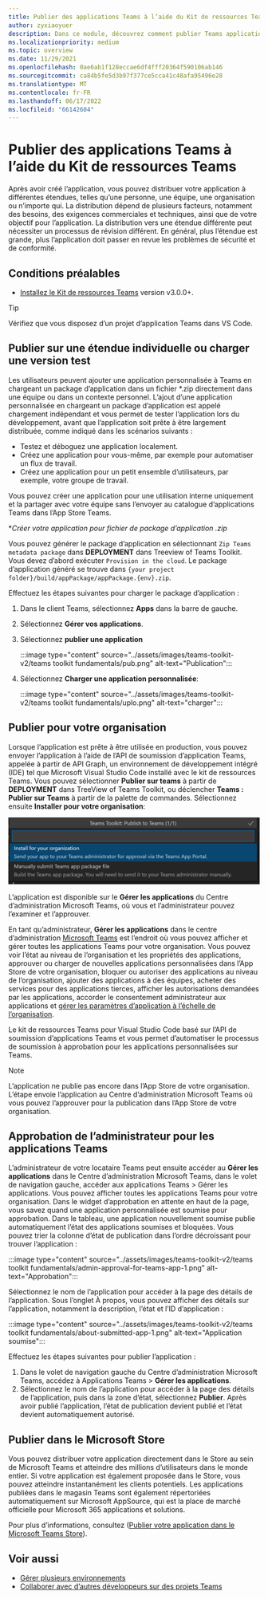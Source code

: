 ```yaml
---
title: Publier des applications Teams à l’aide du Kit de ressources Teams
author: zyxiaoyuer
description: Dans ce module, découvrez comment publier Teams applications à l’aide de Teams Toolkit et comment publier sur une étendue ou une autorisation de chargement indépendant
ms.localizationpriority: medium
ms.topic: overview
ms.date: 11/29/2021
ms.openlocfilehash: 0ae6ab1f128eccae6df4fff20364f590106ab146
ms.sourcegitcommit: ca84b5fe5d3b97f377ce5cca41c48afa95496e28
ms.translationtype: MT
ms.contentlocale: fr-FR
ms.lasthandoff: 06/17/2022
ms.locfileid: "66142604"
---
```

# <a name="publish-teams-apps-using-teams-toolkit"></a>Publier des applications Teams à l’aide du Kit de ressources Teams

Après avoir créé l’application, vous pouvez distribuer votre application à différentes étendues, telles qu’une personne, une équipe, une organisation ou n’importe qui. La distribution dépend de plusieurs facteurs, notamment des besoins, des exigences commerciales et techniques, ainsi que de votre objectif pour l’application. La distribution vers une étendue différente peut nécessiter un processus de révision différent. En général, plus l’étendue est grande, plus l’application doit passer en revue les problèmes de sécurité et de conformité.

## <a name="prerequisite"></a>Conditions préalables

* [Installez le Kit de ressources Teams](https://marketplace.visualstudio.com/items?itemName=TeamsDevApp.ms-teams-vscode-extension) version v3.0.0+.

> [!TIP]
> Vérifiez que vous disposez d’un projet d’application Teams dans VS Code.

## <a name="publish-to-individual-scope-or-sideload-permission"></a>Publier sur une étendue individuelle ou charger une version test

Les utilisateurs peuvent ajouter une application personnalisée à Teams en chargeant un package d’application dans un fichier *.zip directement dans une équipe ou dans un contexte personnel. L’ajout d’une application personnalisée en chargeant un package d’application est appelé chargement indépendant et vous permet de tester l’application lors du développement, avant que l’application soit prête à être largement distribuée, comme indiqué dans les scénarios suivants :

* Testez et déboguez une application localement.
* Créez une application pour vous-même, par exemple pour automatiser un flux de travail.
* Créez une application pour un petit ensemble d’utilisateurs, par exemple, votre groupe de travail.

Vous pouvez créer une application pour une utilisation interne uniquement et la partager avec votre équipe sans l’envoyer au catalogue d’applications Teams dans l’App Store Teams.

**Créer votre application pour *fichier de package d’application .zip**

Vous pouvez générer le package d’application en sélectionnant `Zip Teams metadata package` dans **DEPLOYMENT** dans Treeview of Teams Toolkit. Vous devez d’abord exécuter `Provision in the cloud`. Le package d’application généré se trouve dans `{your project folder}/build/appPackage/appPackage.{env}.zip`.

Effectuez les étapes suivantes pour charger le package d’application :

1. Dans le client Teams, sélectionnez **Apps** dans la barre de gauche.
2. Sélectionnez **Gérer vos applications**.
3. Sélectionnez **publier une application**

   :::image type="content" source="../assets/images/teams-toolkit-v2/teams toolkit fundamentals/pub.png" alt-text="Publication":::

4. Sélectionnez **Charger une application personnalisée**:

   :::image type="content" source="../assets/images/teams-toolkit-v2/teams toolkit fundamentals/uplo.png" alt-text="charger":::

## <a name="publish-to-your-organization"></a>Publier pour votre organisation

Lorsque l’application est prête à être utilisée en production, vous pouvez envoyer l’application à l’aide de l’API de soumission d’application Teams, appelée à partir de API Graph, un environnement de développement intégré (IDE) tel que Microsoft Visual Studio Code installé avec le kit de ressources Teams. Vous pouvez sélectionner **Publier sur teams** à partir de **DEPLOYMENT** dans TreeView of Teams Toolkit, ou déclencher **Teams : Publier sur Teams** à partir de la palette de commandes. Sélectionnez ensuite **Installer pour votre organisation**:

![Installer pour votre organisation](./images/installforyourorganization.png)

L’application est disponible sur le **Gérer les applications** du Centre d’administration Microsoft Teams, où vous et l’administrateur pouvez l’examiner et l’approuver.

En tant qu’administrateur, **Gérer les applications** dans le centre d’administration [Microsoft Teams](https://admin.teams.microsoft.com/policies/manage-apps) est l’endroit où vous pouvez afficher et gérer toutes les applications Teams pour votre organisation. Vous pouvez voir l’état au niveau de l’organisation et les propriétés des applications, approuver ou charger de nouvelles applications personnalisées dans l’App Store de votre organisation, bloquer ou autoriser des applications au niveau de l’organisation, ajouter des applications à des équipes, acheter des services pour des applications tierces, afficher les autorisations demandées par les applications, accorder le consentement administrateur aux applications et [gérer les paramètres d’application à l’échelle de l’organisation](https://admin.teams.microsoft.com/policies/manage-apps).

Le kit de ressources Teams pour Visual Studio Code basé sur l’API de soumission d’applications Teams et vous permet d’automatiser le processus de soumission à approbation pour les applications personnalisées sur Teams.

> [!NOTE]
> L’application ne publie pas encore dans l’App Store de votre organisation. L’étape envoie l’application au Centre d’administration Microsoft Teams où vous pouvez l’approuver pour la publication dans l’App Store de votre organisation.

## <a name="admin-approval-for-teams-apps"></a>Approbation de l’administrateur pour les applications Teams

L’administrateur de votre locataire Teams peut ensuite accéder au **Gérer les applications** dans le Centre d’administration Microsoft Teams, dans le volet de navigation gauche, accéder aux applications Teams > Gérer les applications. Vous pouvez afficher toutes les applications Teams pour votre organisation. Dans le widget d’approbation en attente en haut de la page, vous savez quand une application personnalisée est soumise pour approbation.
Dans le tableau, une application nouvellement soumise publie automatiquement l’état des applications soumises et bloquées. Vous pouvez trier la colonne d’état de publication dans l’ordre décroissant pour trouver l’application :

 :::image type="content" source="../assets/images/teams-toolkit-v2/teams toolkit fundamentals/admin-approval-for-teams-app-1.png" alt-text="Approbation":::

Sélectionnez le nom de l’application pour accéder à la page des détails de l’application. Sous l’onglet À propos, vous pouvez afficher des détails sur l’application, notamment la description, l’état et l’ID d’application :

 :::image type="content" source="../assets/images/teams-toolkit-v2/teams toolkit fundamentals/about-submitted-app-1.png" alt-text="Application soumise":::

Effectuez les étapes suivantes pour publier l’application :

1. Dans le volet de navigation gauche du Centre d’administration Microsoft Teams, accédez à Applications Teams > **Gérer les applications**.
2. Sélectionnez le nom de l’application pour accéder à la page des détails de l’application, puis dans la zone d’état, sélectionnez **Publier**.
Après avoir publié l’application, l’état de publication devient publié et l’état devient automatiquement autorisé.

## <a name="publish-to-microsoft-store"></a>Publier dans le Microsoft Store

Vous pouvez distribuer votre application directement dans le Store au sein de Microsoft Teams et atteindre des millions d’utilisateurs dans le monde entier. Si votre application est également proposée dans le Store, vous pouvez atteindre instantanément les clients potentiels. Les applications publiées dans le magasin Teams sont également répertoriées automatiquement sur Microsoft AppSource, qui est la place de marché officielle pour Microsoft 365 applications et solutions.

Pour plus d’informations, consultez ([Publier votre application dans le Microsoft Teams Store](../concepts/deploy-and-publish/appsource/publish.md#publish-your-app-to-the-microsoft-teams-store)).

## <a name="see-also"></a>Voir aussi

* [Gérer plusieurs environnements](TeamsFx-multi-env.md)
* [Collaborer avec d’autres développeurs sur des projets Teams](TeamsFx-collaboration.md)

